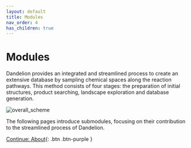 ```yaml
---
layout: default
title: Modules
nav_order: 4
has_children: true
---
```


# Modules

Dandelion provides an integrated and streamlined process to create an extensive database by sampling chemical spaces along the reaction pathways. This method consists of four stages: the preparation of initial structures, product searching, landscape exploration and database generation.

![overall_scheme](https://github.com/jjy1031/jjy1031.github.io/assets/160209859/e0c9ad94-fa03-42d0-95ad-f0cb31315422)

The following pages introduce submodules, focusing on their contribution to the streamlined process of Dandelion.


[Continue: About](https://mhyeok1.github.io/dand_docs/docs/About.html){: .btn .btn-purple }
